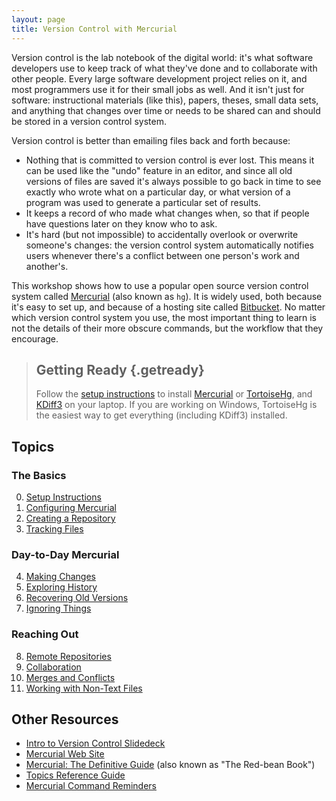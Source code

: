 ```yaml
---
layout: page
title: Version Control with Mercurial
---
```

Version control is the lab notebook of the digital world:
it's what software developers use to keep track of what they've done and to collaborate with other people.
Every large software development project relies on it,
and most programmers use it for their small jobs as well.
And it isn't just for software:
instructional materials (like this),
papers,
theses,
small data sets,
and anything that changes over time or needs to be shared can and should be stored in a version control system.

Version control is better than emailing files back and forth because:

*   Nothing that is committed to version control is ever lost.
    This means it can be used like the "undo" feature in an editor,
    and since all old versions of files are saved it's always possible to go back in time to see exactly who wrote what on a particular day,
    or what version of a program was used to generate a particular set of results.
*   It keeps a record of who made what changes when,
    so that if people have questions later on they know who to ask.
*   It's hard (but not impossible) to accidentally overlook or overwrite someone's changes:
    the version control system automatically notifies users whenever there's a conflict between one person's work and another's.

This workshop shows how to use a popular open source version control system called [Mercurial][mercurial] (also known as `hg`).
It is widely used,
both because it's easy to set up,
and because of a hosting site called [Bitbucket](http://bitbucket.org).
No matter which version control system you use,
the most important thing to learn is not the details of their more obscure commands,
but the workflow that they encourage.

[mercurial]: https://mercurial.selenic.com/


> ## Getting Ready {.getready}
>
> Follow the [setup instructions](setup.html) to install [Mercurial][mercurial] or [TortoiseHg](http://tortoisehg.bitbucket.org/),
> and [KDiff3](http://kdiff3.sourceforge.net/) on your laptop.
> If you are working on Windows,
> TortoiseHg is the easiest way to get everything (including KDiff3) installed.


## Topics

### The Basics
0. [Setup Instructions](00-setup.html)
1. [Configuring Mercurial](01-configuration.html)
2. [Creating a Repository](02-create-repo.html)
3. [Tracking Files](03-tracking.html)

### Day-to-Day Mercurial
4. [Making Changes](04-changes.html)
5. [Exploring History](05-history.html)
6. [Recovering Old Versions](06-revert.html)
7. [Ignoring Things](07-ignore.html)

### Reaching Out
8. [Remote Repositories](08-remote-repos.html)
9. [Collaboration](09-collaboration.html)
10. [Merges and Conflicts](10-merge-conflict.html)
11. [Working with Non-Text Files](11-non-text.html)


## Other Resources

* [Intro to Version Control Slidedeck](intro-slides.html)
* [Mercurial Web Site](https://mercurial.selenic.com/)
* [Mercurial: The Definitive Guide](http://hgbook.red-bean.com/) (also known as "The Red-bean Book")
* [Topics Reference Guide](reference.html)
* [Mercurial Command Reminders](commands.html)
